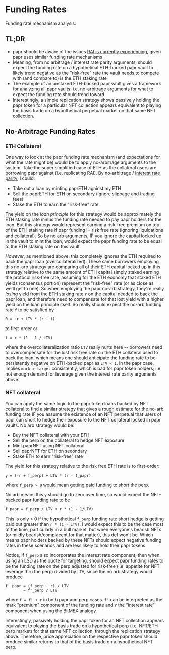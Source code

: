 # Funding Rates

Funding rate mechanism analysis.

## TL;DR

- papr should be aware of the issues [RAI is currently experiencing](https://community.reflexer.finance/t/can-oracles-double-as-co-stakers-how-rai-like-systems-might-safely-support-staked-eth/397),
given papr uses similar funding rate mechanisms
- Meaning, from no arbitrage / interest rate parity arguments, should expect the funding rate on a hypothetical ETH-backed
papr vault to likely trend negative as the "risk-free" rate the vault needs to compete with (and compare to) is the ETH staking rate
- The example of an unstaked ETH-backed papr vault gives a framework for analyzing all papr vaults: i.e. no-arbitrage arguments for what
to expect the funding rate should trend toward
- Interestingly, a simple replication strategy shows passively holding the papr token for a particular NFT collection appears equivalent to
playing the basis trade on a hypothetical perpetual market on that same NFT collection.


## No-Arbitrage Funding Rates

### ETH Collateral

One way to look at the papr funding rate mechanism (and expectations for what the rate might be) would be to apply no-arbitrage arguments to the system.
Take the super simplified case of ETH as the collateral users are borrowing papr against (i.e. replicating RAI).
By no-arbitrage / [interest rate parity](https://en.wikipedia.org/wiki/Interest_rate_parity), I could:

- Take out a loan by minting paprETH against my ETH
- Sell the paprETH for ETH on secondary (ignore slippage and trading fees)
- Stake the ETH to earn the "risk-free" rate

The yield on the *loan principle* for this strategy would be approximately the ETH staking rate minus the funding rate needed
to pay papr holders for the loan. But this strategy would represent earning a risk-free premium on top of the ETH staking rate
if papr funding != risk free rate (ignoring liquidations and collateral). So by no arb arguments, IF you ignore the capital locked
up in the vault to mint the loan, would expect the papr funding rate to be equal to the ETH staking rate on this vault.

*However*, as mentioned above, this completely ignores the ETH required to back the papr loan (overcollateralized). These same
borrowers employing this no-arb strategy are comparing all of their ETH capital locked up in this strategy relative to the same
amount of ETH capital simply staked earning the protocol risk-free rate, assuming for the ETH economy that staked ETH yields (consensus portion)
represent the "risk-free" rate (or as close as we'll get to one). So when employing the papr no-arb strategy, they're really
*losing* yield from the ETH staking rate `r` on the capital needed to back the papr loan, and therefore need to compensate for that
lost yield with a higher yield on the loan principle itself. So really should expect the no-arb funding rate `f` to be satisfied by

```
0 = -r + LTV * (r - f)
```

to first-order or

```
f = r * (1 - 1 / LTV) 
```

where the overcollateralization ratio `LTV` really hurts here -- borrowers need to overcompensate for the lost risk free rate on the
ETH collateral used to back the loan, which means one should anticipate the funding rate to be persistently negative on ETH-backed papr
as `LTV < 1`. In the papr case, implies `mark > target` consistently, which is bad for papr token holders; i.e. not enough demand for leverage
given the interest rate parity arguments above.

### NFT collateral

You can apply the same logic to the papr token loans backed by NFT collateral to find a similar strategy that gives a rough estimate for
the no-arb funding rate IF you assume the existence of an NFT perpetual that users of papr can short to hedge their exposure to the NFT
collateral locked in papr vaults. No arb strategy would be:

- Buy the NFT collateral with your ETH
- Sell the perp on the collateral to hedge NFT exposure
- Mint paprNFT using NFT collateral
- Sell paprNFT for ETH on secondary
- Stake ETH to earn "risk-free" rate

The yield for this strategy relative to the risk free ETH rate is to first-order:

```
y = (-r + f_perp) + LTV * (r - f_papr)
```

where `f_perp > 0` would mean getting paid funding to short the perp.

No arb means this `y` should go to zero over time, so would expect the NFT-backed papr funding rate to be

```
f_papr = f_perp / LTV + r * (1 - 1/LTV)
```

This is only > 0 if the hypothetical `f_perp` funding rate short hedge is getting paid out greater than `r * (1 - LTV)`. I would expect this to be
the case most of the time, particularly in a bull market, but when everyone's bearish NFTs (or mildly bearish/complacent for that matter), this def
won't be. Which means papr holders backed by these NFTs should expect negative funding rates in these scenarios and are less likely to hold their papr
tokens.

Notice, if `f_perp` also incorporates the interest rate component, then when using an LSD as the quote for targeting, should expect papr funding rates to
be the funding rate on the perp adjusted for risk-free (i.e. appetite for NFT leverage thru the perp) divided by `LTV`,
since the no arb strategy would produce

```
f'_papr = (f_perp - r) / LTV
        = f'_perp / LTV
```

where `f = f' + r` in both papr and perp cases. `f'` can be interpreted as the mark "premium" component of the funding rate and `r` the "interest rate"
component when using the BitMEX analogy.

Interestingly, passively holding the papr token for an NFT collection appears equivalent to playing the basis trade on a hypothetical perp (i.e. NFT/ETH perp market)
for that same NFT collection, through the replication strategy above. Therefore, price appreciation on the respective papr token should produce
similar returns to that of the basis trade on a hypothetical NFT perp.
